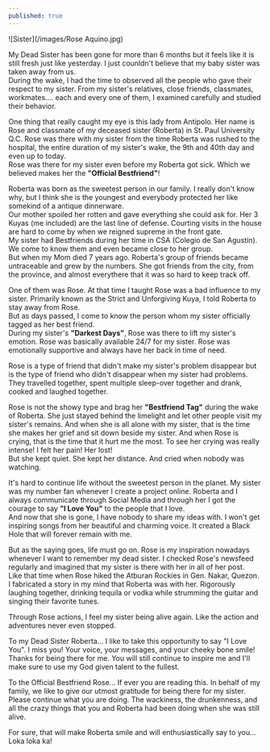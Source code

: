 ```yaml
---
published: true
---
```

![Sister](/images/Rose Aquino.jpg)

My Dead Sister has been gone for more than 6 months but it feels like it is still fresh just like yesterday. I just counldn't believe that my baby sister was taken away from us.   
During the wake, I had the time to observed all the people who gave their respect to my sister. From my sister's relatives, close friends, classmates, workmates.... each and every one of them, I examined carefully and studied their behavior.

One thing that really caught my eye is this lady from Antipolo. Her name is Rose and classmate of my deceased sister (Roberta) in St. Paul University Q.C. Rose was there with my sister from the time Roberta was rushed to the hospital, the entire duration of my sister's wake, the 9th and 40th day and even up to today.   
Rose was there for my sister even before my Roberta got sick. Which we believed makes her the **"Official Bestfriend"**!

Roberta was born as the sweetest person in our family. I really don't know why, but I think she is the youngest and everybody protected her like somekind of a antique dinnerware.   
Our mother spoiled her rotten and gave everything she could ask for. Her 3 Kuyas (me included) are the last line of defense. Courting visits in the house are hard to come by when we reigned supreme in the front gate.  
My sister had Bestfriends during her time in CSA (Colegio de San Agustin). We come to know them and even became close to her group.   
But when my Mom died 7 years ago. Roberta's group of friends became untraceable and grew by the numbers. She got friends from the city, from the province, and almost everythere that it was so hard to keep track off.

One of them was Rose. At that time I taught Rose was a bad influence to my sister. Primarily known as the Strict and Unforgiving Kuya, I told Roberta to stay away from Rose.   
But as days passed, I come to know the person whom my sister officially tagged as her best friend.   
During my sister's **"Darkest Days"**, Rose was there to lift my sister's emotion. Rose was basically available 24/7 for my sister. Rose was emotionally supportive and always have her back in time of need.

Rose is a type of friend that didn't make my sister's problem disappear but is the type of friend who didn't disappear when my sister had problems. They travelled together, spent multiple sleep-over together and drank, cooked and laughed together. 

Rose is not the showy type and brag her **"Bestfriend Tag"** during the wake of Roberta. She just stayed behind the limelight and let other people visit my sister's remains. And when she is all alone with my sister, that is the time she makes her grief and sit down beside my sister.
And when Rose is crying, that is the time that it hurt me the most. 
To see her crying was really intense! I felt her pain! Her lost!   
But she kept quiet. She kept her distance. And cried when nobody was watching.

It's hard to continue life without the sweetest person in the planet. My sister was my number fan whenever I create a project online. Roberta and I always communicate through Social Media and through  her I got the courage to say **"I Love You"** to the people that I love.   
And now that she is gone, I have nobody to share my ideas with. I won't get inspiring songs from her beautiful and charming voice. It created a Black Hole that will forever remain with me. 

But as the saying goes, life must go on. Rose is my inspiration nowadays whenever I want to remember my dead sister. I checked Rose's newsfeed regularly and imagined that my sister is there with her in all of her post.   
Like that time when Rose hiked the Atburan Rockies in Gen. Nakar, Quezon. I fabricated a story in my mind that Roberta was with her. Rigorously laughing together, drinking tequila or vodka while strumming the guitar and singing their favorite tunes.  

Through Rose actions, I feel my sister being alive again. Like the action and adventures never even stopped. 

To my Dead Sister Roberta... I like to take this opportunity to say "I Love You". I miss you! Your voice, your messages, and your cheeky bone smile!   
Thanks for being there for me. You will still continue to inspire me and I'll make sure to use my God given talent to the fullest.

To the Official Bestfriend Rose... If ever you are reading this. In behalf of my family, we like to give our utmost gratitude for being there for my sister.   
Please continue what you are doing. The wackiness, the drunkenness, and all the crazy things that you and Roberta had been doing when she was still alive. 

For sure, that will make Roberta smile and will enthusiastically say to you... Loka loka ka!